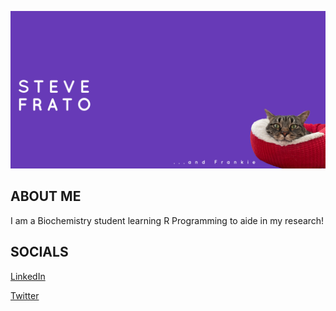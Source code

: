 ![](https://github.com/SFRATO/SFRATO/blob/main/Email%20Header%20600x200%20px%20-%20Custom%20dimensions%20(1).png)
## ABOUT ME
I am a Biochemistry student learning R Programming to aide in my research!
## SOCIALS
[LinkedIn](https://www.linkedin.com/in/steven-frato-a21371135/)

[Twitter](https://twitter.com/fratosteven)
